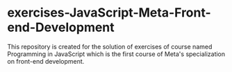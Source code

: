 # exercises-JavaScript-Meta-Front-end-Development
This repository is created for the solution of exercises of course named Programming in JavaScript which is the first course of Meta's specialization on front-end development.
